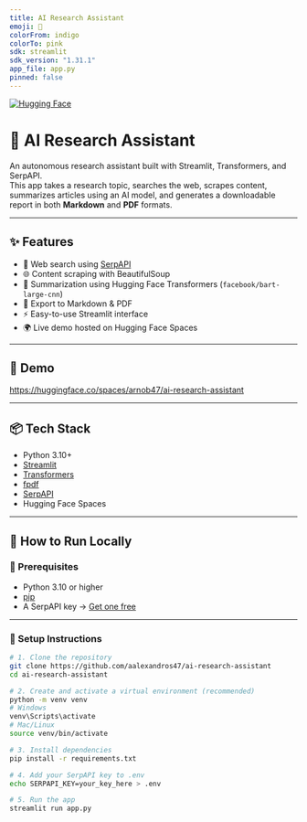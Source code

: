 ```yaml
---
title: AI Research Assistant
emoji: 🧠
colorFrom: indigo
colorTo: pink
sdk: streamlit
sdk_version: "1.31.1"
app_file: app.py
pinned: false
---
```


[![Hugging Face](https://img.shields.io/badge/🚀%20Live%20Demo-HuggingFace-blue?style=for-the-badge)](https://huggingface.co/spaces/arnob47/ai-research-assistant)

# 🧠 AI Research Assistant

An autonomous research assistant built with Streamlit, Transformers, and SerpAPI.  
This app takes a research topic, searches the web, scrapes content, summarizes articles using an AI model, and generates a downloadable report in both **Markdown** and **PDF** formats.

---

## ✨ Features

- 🔎 Web search using [SerpAPI](https://serpapi.com/)
- 🌐 Content scraping with BeautifulSoup
- 🧠 Summarization using Hugging Face Transformers (`facebook/bart-large-cnn`)
- 📄 Export to Markdown & PDF
- ⚡ Easy-to-use Streamlit interface
- 🌍 Live demo hosted on Hugging Face Spaces

---

## 📸 Demo

https://huggingface.co/spaces/arnob47/ai-research-assistant

---

## 📦 Tech Stack

- Python 3.10+
- [Streamlit](https://streamlit.io/)
- [Transformers](https://huggingface.co/docs/transformers/)
- [fpdf](https://py-pdf.github.io/fpdf2/)
- [SerpAPI](https://serpapi.com/)
- Hugging Face Spaces

---

## 🚀 How to Run Locally

### 🔧 Prerequisites

- Python 3.10 or higher
- [pip](https://pip.pypa.io/)
- A SerpAPI key → [Get one free](https://serpapi.com/)

---

### 🧪 Setup Instructions

```bash
# 1. Clone the repository
git clone https://github.com/aalexandros47/ai-research-assistant
cd ai-research-assistant

# 2. Create and activate a virtual environment (recommended)
python -m venv venv
# Windows
venv\Scripts\activate
# Mac/Linux
source venv/bin/activate

# 3. Install dependencies
pip install -r requirements.txt

# 4. Add your SerpAPI key to .env
echo SERPAPI_KEY=your_key_here > .env

# 5. Run the app
streamlit run app.py

